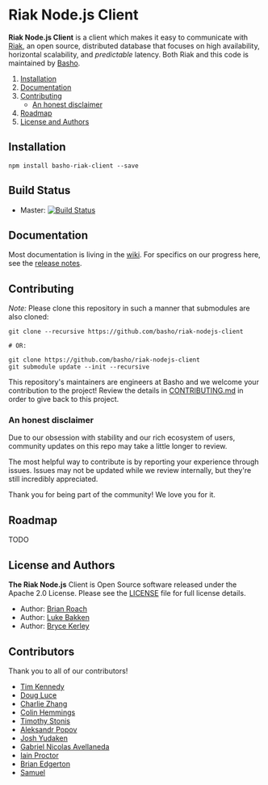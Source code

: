 Riak Node.js Client
==================

**Riak Node.js Client** is a client which makes it easy to communicate with [Riak](http://basho.com/riak/), an open source, distributed database that focuses on high availability, horizontal scalability, and *predictable*
latency. Both Riak and this code is maintained by [Basho](http://www.basho.com/).

1. [Installation](#installation)
2. [Documentation](#documentation)
3. [Contributing](#contributing)
	* [An honest disclaimer](#an-honest-disclaimer)
4. [Roadmap](#roadmap)
5. [License and Authors](#license-and-authors)

## Installation

`npm install basho-riak-client --save`

## Build Status

* Master: [![Build Status](https://travis-ci.org/basho/riak-nodejs-client.svg?branch=master)](https://travis-ci.org/basho/riak-nodejs-client)

## Documentation

Most documentation is living in the [wiki](https://github.com/basho/riak-nodejs-client/wiki). For specifics on our progress here, see the [release notes](https://github.com/basho/riak-nodejs-client/blob/master/RELNOTES.md). 


## Contributing

*Note:* Please clone this repository in such a manner that submodules are also cloned:

```
git clone --recursive https://github.com/basho/riak-nodejs-client

# OR:

git clone https://github.com/basho/riak-nodejs-client
git submodule update --init --recursive
```

This repository's maintainers are engineers at Basho and we welcome your contribution to the project! Review the details in [CONTRIBUTING.md](CONTRIBUTING.md) in order to give back to this project.

### An honest disclaimer

Due to our obsession with stability and our rich ecosystem of users, community updates on this repo may take a little longer to review. 

The most helpful way to contribute is by reporting your experience through issues. Issues may not be updated while we review internally, but they're still incredibly appreciated.

Thank you for being part of the community! We love you for it. 

## Roadmap

TODO

## License and Authors
**The Riak Node.js** Client is Open Source software released under the Apache 2.0 License. Please see the [LICENSE](LICENSE) file for full license details.

* Author: [Brian Roach](https://github.com/broach)
* Author: [Luke Bakken](http://bakken.io/)
* Author: [Bryce Kerley](https://github.com/bkerley)

## Contributors

Thank you to all of our contributors!

* [Tim Kennedy](https://github.com/stretchkennedy)
* [Doug Luce](https://github.com/dougluce) 
* [Charlie Zhang](https://github.com/charliezhang) 
* [Colin Hemmings](https://github.com/gonzohunter)
* [Timothy Stonis](https://github.com/tstonis)
* [Aleksandr Popov](https://github.com/mogadanez)
* [Josh Yudaken](https://github.com/qix)
* [Gabriel Nicolas Avellaneda](https://github.com/GabrielNicolasAvellaneda)
* [Iain Proctor](https://github.com/iproctor)
* [Brian Edgerton](https://github.com/brianedgerton)
* [Samuel](https://github.com/faust64)
